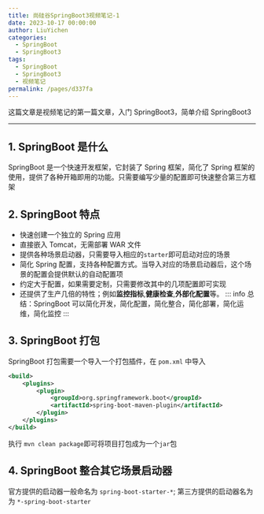 ```yaml
---
title: 尚硅谷SpringBoot3视频笔记-1
date: 2023-10-17 00:00:00
author: LiuYichen
categories:
  - SpringBoot
  - SpringBoot3
tags:
  - SpringBoot
  - SpringBoot3
  - 视频笔记
permalink: /pages/d337fa
---
```


这篇文章是视频笔记的第一篇文章，入门 SpringBoot3，简单介绍 SpringBoot3

---

## 1. SpringBoot 是什么

SpringBoot 是一个快速开发框架，它封装了 Spring 框架，简化了 Spring 框架的使用，提供了各种开箱即用的功能。只需要编写少量的配置即可快速整合第三方框架

## 2. SpringBoot 特点

- 快速创建一个独立的 Spring 应用
- 直接嵌入 Tomcat，无需部署 WAR 文件
- 提供各种场景启动器，只需要导入相应的`starter`即可启动对应的场景
- 简化 Spring 配置，支持各种配置方式。当导入对应的场景启动器后，这个场景的配置会提供默认的自动配置项
- 约定大于配置，如果需要定制，只需要修改其中的几项配置即可实现
- 还提供了生产几倍的特性；例如**监控指标**,**健康检查**,**外部化配置**等。
  ::: info
  总结：SpringBoot 可以简化开发，简化配置，简化整合，简化部署，简化运维，简化监控
  :::

## 3. SpringBoot 打包

SpringBoot 打包需要一个导入一个打包插件，在 `pom.xml` 中导入

```xml
<build>
    <plugins>
        <plugin>
            <groupId>org.springframework.boot</groupId>
            <artifactId>spring-boot-maven-plugin</artifactId>
        </plugin>
    </plugins>
</build>
```

执行 `mvn clean package`即可将项目打包成为一个`jar`包

## 4. SpringBoot 整合其它场景启动器

官方提供的启动器一般命名为 `spring-boot-starter-*`;
第三方提供的启动器名为为 `*-spring-boot-starter`
